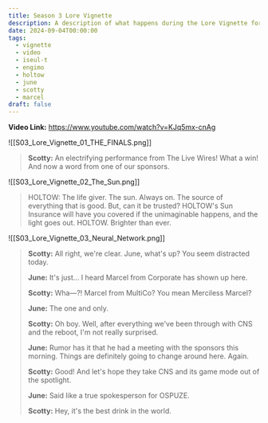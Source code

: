```yaml
---
title: Season 3 Lore Vignette
description: A description of what happens during the Lore Vignette for Season 3 of THE FINALS.
date: 2024-09-04T00:00:00
tags:
  - vignette
  - video
  - iseul-t
  - engimo
  - holtow
  - june
  - scotty
  - marcel
draft: false
---
```

**Video Link:** https://www.youtube.com/watch?v=KJq5mx-cnAg

![[S03_Lore_Vignette_01_THE_FINALS.png]]

>**Scotty:** An electrifying performance from The Live Wires! What a win! And now a word from one of our sponsors.

![[S03_Lore_Vignette_02_The_Sun.png]]

>HOLTOW: The life giver. The sun. Always on. The source of everything that is good. But, can it be trusted? HOLTOW's Sun Insurance will have you covered if the unimaginable happens, and the light goes out. HOLTOW. Brighter than ever.

![[S03_Lore_Vignette_03_Neural_Network.png]]

>**Scotty:** All right, we're clear. June, what's up? You seem distracted today.
>
>**June:** It's just... I heard Marcel from Corporate has shown up here.
>
>**Scotty:** Wha—?! Marcel from MultiCo? You mean Merciless Marcel?
>
>**June:** The one and only.
>
>**Scotty:** Oh boy. Well, after everything we've been through with CNS and the reboot, I'm not really surprised.
>
>**June:** Rumor has it that he had a meeting with the sponsors this morning. Things are definitely going to change around here. Again.
>
>**Scotty:** Good! And let's hope they take CNS and its game mode out of the spotlight.
>
>**June:** Said like a true spokesperson for OSPUZE.
>
>**Scotty:** Hey, it's the best drink in the world.